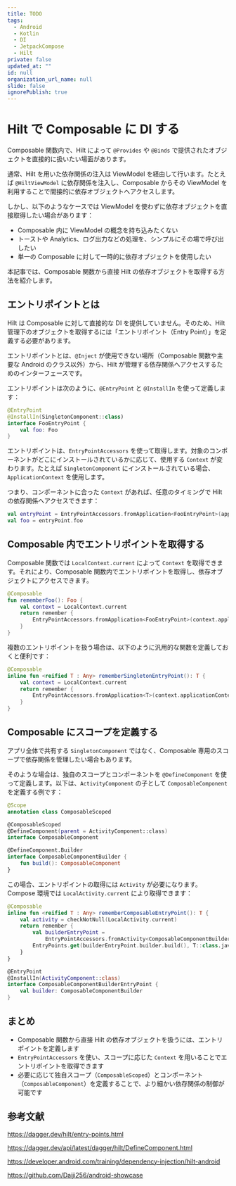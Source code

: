 ```yaml
---
title: TODO
tags:
  - Android
  - Kotlin
  - DI
  - JetpackCompose
  - Hilt
private: false
updated_at: ""
id: null
organization_url_name: null
slide: false
ignorePublish: true
---
```


# Hilt で Composable に DI する

Composable 関数内で、Hilt によって `@Provides` や `@Binds` で提供されたオブジェクトを直接的に扱いたい場面があります。

通常、Hilt を用いた依存関係の注入は ViewModel を経由して行います。たとえば `@HiltViewModel` に依存関係を注入し、Composable からその ViewModel を利用することで間接的に依存オブジェクトへアクセスします。

しかし、以下のようなケースでは ViewModel を使わずに依存オブジェクトを直接取得したい場合があります：

- Composable 内に ViewModel の概念を持ち込みたくない
- トーストや Analytics、ログ出力などの処理を、シンプルにその場で呼び出したい
- 単一の Composable に対して一時的に依存オブジェクトを使用したい

本記事では、Composable 関数から直接 Hilt の依存オブジェクトを取得する方法を紹介します。

## エントリポイントとは

Hilt は Composable に対して直接的な DI を提供していません。そのため、Hilt 管理下のオブジェクトを取得するには「エントリポイント（Entry Point）」を定義する必要があります。

エントリポイントとは、`@Inject` が使用できない場所（Composable 関数や主要な Android のクラス以外）から、Hilt が管理する依存関係へアクセスするためのインターフェースです。

エントリポイントは次のように、`@EntryPoint` と `@InstallIn` を使って定義します：

```kotlin
@EntryPoint
@InstallIn(SingletonComponent::class)
interface FooEntryPoint {
    val foo: Foo
}
```

エントリポイントは、`EntryPointAccessors` を使って取得します。対象のコンポーネントがどこにインストールされているかに応じて、使用する `Context` が変わります。たとえば `SingletonComponent` にインストールされている場合、`ApplicationContext` を使用します。

つまり、コンポーネントに合った `Context` があれば、任意のタイミングで Hilt の依存関係へアクセスできます：

```kotlin
val entryPoint = EntryPointAccessors.fromApplication<FooEntryPoint>(applicationContext)
val foo = entryPoint.foo
```

## Composable 内でエントリポイントを取得する

Composable 関数では `LocalContext.current` によって `Context` を取得できます。それにより、Composable 関数内でエントリポイントを取得し、依存オブジェクトにアクセスできます。

```kotlin
@Composable
fun rememberFoo(): Foo {
    val context = LocalContext.current
    return remember {
        EntryPointAccessors.fromApplication<FooEntryPoint>(context.applicationContext).foo
    }
}
```

複数のエントリポイントを扱う場合は、以下のように汎用的な関数を定義しておくと便利です：

```kotlin
@Composable
inline fun <reified T : Any> rememberSingletonEntryPoint(): T {
    val context = LocalContext.current
    return remember {
        EntryPointAccessors.fromApplication<T>(context.applicationContext)
    }
}
```

## Composable にスコープを定義する

アプリ全体で共有する `SingletonComponent` ではなく、Composable 専用のスコープで依存関係を管理したい場合もあります。

そのような場合は、独自のスコープとコンポーネントを `@DefineComponent` を使って定義します。以下は、`ActivityComponent` の子として `ComposableComponent` を定義する例です：

```kotlin
@Scope
annotation class ComposableScoped

@ComposableScoped
@DefineComponent(parent = ActivityComponent::class)
interface ComposableComponent

@DefineComponent.Builder
interface ComposableComponentBuilder {
    fun build(): ComposableComponent
}
```

この場合、エントリポイントの取得には `Activity` が必要になります。Compose 環境では `LocalActivity.current` により取得できます：

```kotlin
@Composable
inline fun <reified T : Any> rememberComposableEntryPoint(): T {
    val activity = checkNotNull(LocalActivity.current)
    return remember {
        val builderEntryPoint =
            EntryPointAccessors.fromActivity<ComposableComponentBuilderEntryPoint>(activity)
        EntryPoints.get(builderEntryPoint.builder.build(), T::class.java)
    }
}

@EntryPoint
@InstallIn(ActivityComponent::class)
interface ComposableComponentBuilderEntryPoint {
    val builder: ComposableComponentBuilder
}
```

## まとめ

- Composable 関数から直接 Hilt の依存オブジェクトを扱うには、エントリポイントを定義します
- `EntryPointAccessors` を使い、スコープに応じた `Context` を用いることでエントリポイントを取得できます
- 必要に応じて独自スコープ（`ComposableScoped`）とコンポーネント（`ComposableComponent`）を定義することで、より細かい依存関係の制御が可能です

## 参考文献

https://dagger.dev/hilt/entry-points.html

https://dagger.dev/api/latest/dagger/hilt/DefineComponent.html

https://developer.android.com/training/dependency-injection/hilt-android

https://github.com/Daiji256/android-showcase
